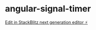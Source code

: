 # angular-signal-timer

[Edit in StackBlitz next generation editor ⚡️](https://stackblitz.com/~/github.com/dhananjayve/angular-signal-timer)